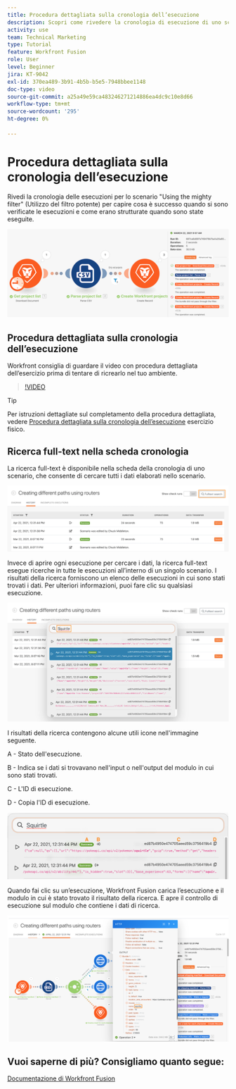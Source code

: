 ```yaml
---
title: Procedura dettagliata sulla cronologia dell’esecuzione
description: Scopri come rivedere la cronologia di esecuzione di uno scenario per capire cosa è successo quando in [!DNL Adobe Workfront Fusion].
activity: use
team: Technical Marketing
type: Tutorial
feature: Workfront Fusion
role: User
level: Beginner
jira: KT-9042
exl-id: 370ea489-3b91-4b5b-b5e5-7948bbee1148
doc-type: video
source-git-commit: a25a49e59ca483246271214886ea4dc9c10e8d66
workflow-type: tm+mt
source-wordcount: '295'
ht-degree: 0%

---
```


# Procedura dettagliata sulla cronologia dell’esecuzione

Rivedi la cronologia delle esecuzioni per lo scenario &quot;Using the mighty filter&quot; (Utilizzo del filtro potente) per capire cosa è successo quando si sono verificate le esecuzioni e come erano strutturate quando sono state eseguite.

![Immagine della cronologia di esecuzione in uno scenario Fusion](assets/execution-history-and-scheduling-1.png)

## Procedura dettagliata sulla cronologia dell’esecuzione

Workfront consiglia di guardare il video con procedura dettagliata dell’esercizio prima di tentare di ricrearlo nel tuo ambiente.

>[!VIDEO](https://video.tv.adobe.com/v/335283/?quality=12&learn=on)

>[!TIP]
>
>Per istruzioni dettagliate sul completamento della procedura dettagliata, vedere [Procedura dettagliata sulla cronologia dell’esecuzione](https://experienceleague.adobe.com/docs/workfront-learn/tutorials-workfront/fusion/exercises/execution-history.html?lang=en) esercizio fisico.

## Ricerca full-text nella scheda cronologia

La ricerca full-text è disponibile nella scheda della cronologia di uno scenario, che consente di cercare tutti i dati elaborati nello scenario.

![Un’immagine della ricerca della cronologia di esecuzione](assets/execution-history-and-scheduling-2.png)

Invece di aprire ogni esecuzione per cercare i dati, la ricerca full-text esegue ricerche in tutte le esecuzioni all’interno di un singolo scenario. I risultati della ricerca forniscono un elenco delle esecuzioni in cui sono stati trovati i dati. Per ulteriori informazioni, puoi fare clic su qualsiasi esecuzione.

![Immagine di una ricerca nella cronologia di esecuzione](assets/execution-history-and-scheduling-3.png)

I risultati della ricerca contengono alcune utili icone nell&#39;immagine seguente.

A - Stato dell&#39;esecuzione.

B - Indica se i dati si trovavano nell&#39;input o nell&#39;output del modulo in cui sono stati trovati.

C - L&#39;ID di esecuzione.

D - Copia l&#39;ID di esecuzione.

![Immagine dei risultati della ricerca nella cronologia di esecuzione](assets/execution-history-and-scheduling-4.png)

Quando fai clic su un’esecuzione, Workfront Fusion carica l’esecuzione e il modulo in cui è stato trovato il risultato della ricerca. E apre il controllo di esecuzione sul modulo che contiene i dati di ricerca.

![Immagine di un collegamento alla cronologia di esecuzione](assets/execution-history-and-scheduling-5.png)


## Vuoi saperne di più? Consigliamo quanto segue:

[Documentazione di Workfront Fusion](https://experienceleague.adobe.com/docs/workfront/using/adobe-workfront-fusion/workfront-fusion-2.html?lang=en)
